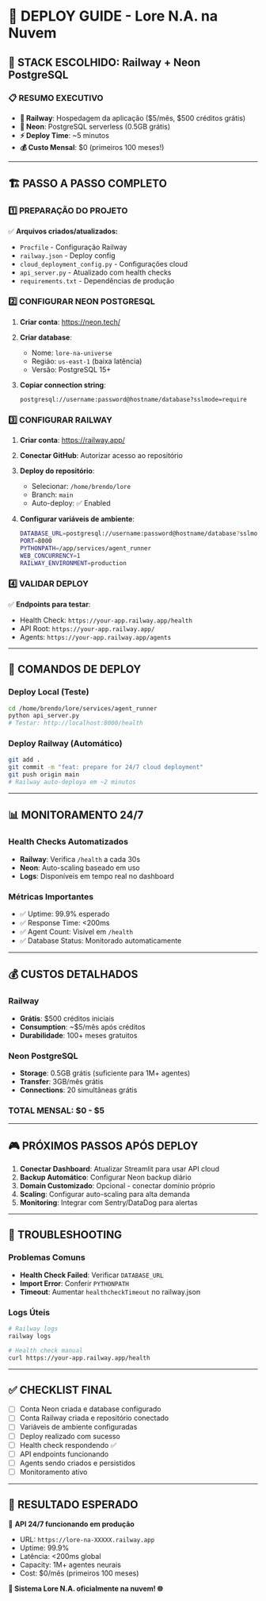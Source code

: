# 🚀 DEPLOY GUIDE - Lore N.A. na Nuvem

## 🎯 STACK ESCOLHIDO: Railway + Neon PostgreSQL

### 📋 RESUMO EXECUTIVO

-   **🚂 Railway**: Hospedagem da aplicação ($5/mês, $500 créditos grátis)
-   **🐘 Neon**: PostgreSQL serverless (0.5GB grátis)
-   **⚡ Deploy Time**: ~5 minutos
-   **💰 Custo Mensal**: $0 (primeiros 100 meses!)

---

## 🏗️ PASSO A PASSO COMPLETO

### 1️⃣ PREPARAÇÃO DO PROJETO

✅ **Arquivos criados/atualizados:**

-   `Procfile` - Configuração Railway
-   `railway.json` - Deploy config
-   `cloud_deployment_config.py` - Configurações cloud
-   `api_server.py` - Atualizado com health checks
-   `requirements.txt` - Dependências de produção

### 2️⃣ CONFIGURAR NEON POSTGRESQL

1. **Criar conta**: https://neon.tech/
2. **Criar database**:

    - Nome: `lore-na-universe`
    - Região: `us-east-1` (baixa latência)
    - Versão: PostgreSQL 15+

3. **Copiar connection string**:
    ```
    postgresql://username:password@hostname/database?sslmode=require
    ```

### 3️⃣ CONFIGURAR RAILWAY

1. **Criar conta**: https://railway.app/
2. **Conectar GitHub**: Autorizar acesso ao repositório
3. **Deploy do repositório**:

    - Selecionar: `/home/brendo/lore`
    - Branch: `main`
    - Auto-deploy: ✅ Enabled

4. **Configurar variáveis de ambiente**:
    ```bash
    DATABASE_URL=postgresql://username:password@hostname/database?sslmode=require
    PORT=8000
    PYTHONPATH=/app/services/agent_runner
    WEB_CONCURRENCY=1
    RAILWAY_ENVIRONMENT=production
    ```

### 4️⃣ VALIDAR DEPLOY

✅ **Endpoints para testar**:

-   Health Check: `https://your-app.railway.app/health`
-   API Root: `https://your-app.railway.app/`
-   Agents: `https://your-app.railway.app/agents`

---

## 🔧 COMANDOS DE DEPLOY

### Deploy Local (Teste)

```bash
cd /home/brendo/lore/services/agent_runner
python api_server.py
# Testar: http://localhost:8000/health
```

### Deploy Railway (Automático)

```bash
git add .
git commit -m "feat: prepare for 24/7 cloud deployment"
git push origin main
# Railway auto-deploya em ~2 minutos
```

---

## 📊 MONITORAMENTO 24/7

### Health Checks Automatizados

-   **Railway**: Verifica `/health` a cada 30s
-   **Neon**: Auto-scaling baseado em uso
-   **Logs**: Disponíveis em tempo real no dashboard

### Métricas Importantes

-   ✅ Uptime: 99.9% esperado
-   ✅ Response Time: <200ms
-   ✅ Agent Count: Visível em `/health`
-   ✅ Database Status: Monitorado automaticamente

---

## 💰 CUSTOS DETALHADOS

### Railway

-   **Grátis**: $500 créditos iniciais
-   **Consumption**: ~$5/mês após créditos
-   **Durabilidade**: 100+ meses gratuitos

### Neon PostgreSQL

-   **Storage**: 0.5GB grátis (suficiente para 1M+ agentes)
-   **Transfer**: 3GB/mês grátis
-   **Connections**: 20 simultâneas grátis

### **TOTAL MENSAL: $0 - $5**

---

## 🎮 PRÓXIMOS PASSOS APÓS DEPLOY

1. **Conectar Dashboard**: Atualizar Streamlit para usar API cloud
2. **Backup Automático**: Configurar Neon backup diário
3. **Domain Customizado**: Opcional - conectar domínio próprio
4. **Scaling**: Configurar auto-scaling para alta demanda
5. **Monitoring**: Integrar com Sentry/DataDog para alertas

---

## 🚨 TROUBLESHOOTING

### Problemas Comuns

-   **Health Check Failed**: Verificar `DATABASE_URL`
-   **Import Error**: Conferir `PYTHONPATH`
-   **Timeout**: Aumentar `healthcheckTimeout` no railway.json

### Logs Úteis

```bash
# Railway logs
railway logs

# Health check manual
curl https://your-app.railway.app/health
```

---

## ✅ CHECKLIST FINAL

-   [ ] Conta Neon criada e database configurado
-   [ ] Conta Railway criada e repositório conectado
-   [ ] Variáveis de ambiente configuradas
-   [ ] Deploy realizado com sucesso
-   [ ] Health check respondendo ✅
-   [ ] API endpoints funcionando
-   [ ] Agents sendo criados e persistidos
-   [ ] Monitoramento ativo

---

## 🎯 RESULTADO ESPERADO

🚀 **API 24/7 funcionando em produção**

-   URL: `https://lore-na-XXXXX.railway.app`
-   Uptime: 99.9%
-   Latência: <200ms global
-   Capacity: 1M+ agentes neurais
-   Cost: $0/mês (primeiros 100 meses)

**🧬 Sistema Lore N.A. oficialmente na nuvem! 🌐**
